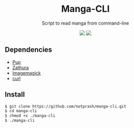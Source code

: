 <h1 align="center"> Manga-CLI </h1>
<p align="center">Script to read manga from command-line</p>
<p align="center">
  <img src="https://img.shields.io/github/stars/notprash/manga-cli?logo=startrek&logoColor=%23f8f8f2&style=for-the-badge" />
  <img src="https://img.shields.io/github/issues/notprash/manga-cli?color=%23f8f8f2&logo=theregister&style=for-the-badge" />
</p>

## Dependencies
- [Pup](https://github.com/ericchiang/pup)
- [Zathura](https://github.com/pwmt/zathura)
- [Imagemagick](https://imagemagick.org/index.php)
- [curl](https://curl.se/)

## Install
```bash
$ git clone https://github.com/notprash/manga-cli.git
$ cd manga-cli
$ chmod +x ./manga-cli
$ ./manga-cli
```


